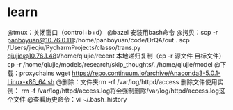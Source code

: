 # learn
@tmux：关闭窗口（control+b+d）
@bazel 安装用bash命令
@拷贝：scp -r panboyuan@10.76.0.111:/home/panboyuan/code/DrQA/out .
scp /Users/jieqiu/PycharmProjects/classo/trans.py qiujie@10.76.1.48:/home/qiujie/recent
本地递归复制（cp -r 源文件 目标文件）cp -r /home/qiujie/models/research/skip_thoughts/. /home/qiujie/model
@下载：proxychains wget https://repo.continuum.io/archive/Anaconda3-5.0.1-Linux-x86_64.sh
@删除：文件夹rm -rf /var/log/httpd/access
删除文件使用实例：
rm -f /var/log/httpd/access.log将会强制删除/var/log/httpd/access.log这个文件
@查看历史命令：vi ~/.bash_history
